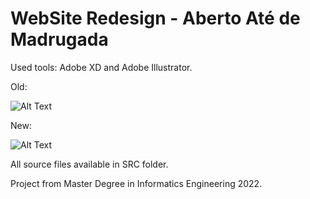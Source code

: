 # WebSite Redesign - Aberto Até de Madrugada

Used tools: Adobe XD and Adobe Illustrator.

Old: 

![Alt Text](https://github.com/brunofpsilva/ipca_mei_dia_individual_project/blob/master/final/old.gif)

New: 

![Alt Text](https://github.com/brunofpsilva/ipca_mei_dia_individual_project/blob/master/final/novo.gif)

All source files available in SRC folder.

Project from Master Degree in Informatics Engineering 2022.
